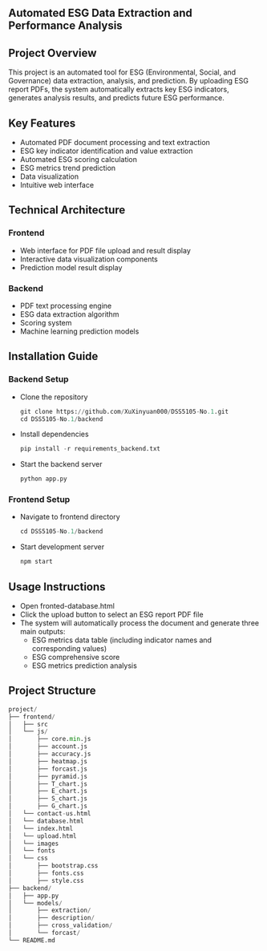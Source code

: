 ## Automated ESG Data Extraction and Performance Analysis
## Project Overview
This project is an automated tool for ESG (Environmental, Social, and Governance) data extraction, analysis, and prediction. By uploading ESG report PDFs, the system automatically extracts key ESG indicators, generates analysis results, and predicts future ESG performance.

## Key Features
- Automated PDF document processing and text extraction
- ESG key indicator identification and value extraction
- Automated ESG scoring calculation
- ESG metrics trend prediction
- Data visualization
- Intuitive web interface

## Technical Architecture
### Frontend
- Web interface for PDF file upload and result display
- Interactive data visualization components
- Prediction model result display
### Backend
- PDF text processing engine
- ESG data extraction algorithm
- Scoring system
- Machine learning prediction models

## Installation Guide
### Backend Setup
- Clone the repository
  ```python
  git clone https://github.com/XuXinyuan000/DSS5105-No.1.git
  cd DSS5105-No.1/backend
  ```
- Install dependencies
  ```python
  pip install -r requirements_backend.txt
  ```
- Start the backend server
  ```python
  python app.py
  ```
### Frontend Setup
- Navigate to frontend directory
  ```python
  cd DSS5105-No.1/backend
  ``` 
- Start development server
  ```python
  npm start
  ``` 
  
## Usage Instructions
- Open fronted-database.html
- Click the upload button to select an ESG report PDF file
- The system will automatically process the document and generate three main outputs:
  - ESG metrics data table (including indicator names and corresponding values)
  - ESG comprehensive score
  - ESG metrics prediction analysis

## Project Structure
  ```python
 project/
├── frontend/
│   ├── src
│   └── js/
│       ├── core.min.js
│       ├── account.js
│       ├── accuracy.js
│       ├── heatmap.js
│       ├── forcast.js
│       ├── pyramid.js
│       ├── T_chart.js
│       ├── E_chart.js
│       ├── S_chart.js
│       ├── G_chart.js
│   └── contact-us.html
│   └── database.html
│   └── index.html
│   └── upload.html
│   └── images
│   └── fonts
│   └── css
│       ├── bootstrap.css
│       ├── fonts.css
│       ├── style.css
├── backend/
│   ├── app.py
│   └── models/
│       ├── extraction/
│       ├── description/
│       ├── cross_validation/
│       └── forcast/
└── README.md
  ```
